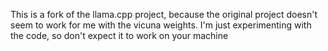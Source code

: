 This is a fork of the llama.cpp project, because the original project doesn't seem to work for me with the vicuna weights. I'm just experimenting with the code, so don't expect it to work on your machine

